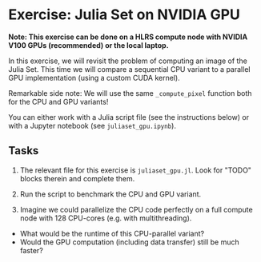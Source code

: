# Exercise: Julia Set on NVIDIA GPU

**Note: This exercise can be done on a HLRS compute node with NVIDIA V100 GPUs (recommended) or the local laptop.**

In this exercise, we will revisit the problem of computing an image of the Julia Set. This time we will compare a sequential CPU variant to a parallel GPU implementation (using a custom CUDA kernel).

Remarkable side note: We will use the same `_compute_pixel` function both for the CPU and GPU variants!

You can either work with a Julia script file (see the instructions below) or with a Jupyter notebook (see `juliaset_gpu.ipynb`).

## Tasks

1) The relevant file for this exercise is `juliaset_gpu.jl`. Look for "TODO" blocks therein and complete them.

2) Run the script to benchmark the CPU and GPU variant.

3) Imagine we could parallelize the CPU code perfectly on a full compute node with 128 CPU-cores (e.g. with multithreading).
  - What would be the runtime of this CPU-parallel variant?
  - Would the GPU computation (including data transfer) still be much faster?
